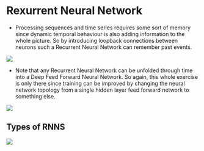 # Rexurrent Neural Network
* Processing sequences and time series requires some sort of memory since dynamic temporal behaviour is also adding information to the whole picture. So by
introducing loopback connections between neurons such a Recurrent Neural Network can remember past events.


<img src="https://github.com/iAmKankan/Deep-Learning/blob/master/RNN/rnn2.png?raw=true">

* Note that any Recurrent Neural Network can be unfolded through time into a Deep Feed Forward Neural Network. So again, this whole exercise is only there since
training can be improved by changing the neural network topology from a single hidden layer feed forward network to something else.

<img src="https://github.com/iAmKankan/Deep-Learning/blob/master/RNN/rnn3.png?raw=true">
 
## Types of RNNS
<img src="https://github.com/iAmKankan/Deep-Learning/blob/master/RNN/types%20of%20rnn.png?raw=true">
